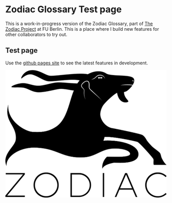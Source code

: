 # Zodiac Glossary Test page

This is a work-in-progress version of the Zodiac Glossary, part of [The Zodiac Project](https://www.geschkult.fu-berlin.de/en/e/zodiac/index.html) at FU Berlin.
This is a place where I build new features for other collaborators to try out.

## Test page

Use the [github pages site](https://christiancasey.github.io/zodiac/) to see the latest features in development.

![Zodiac Logo](zodiac-logo-black.png)